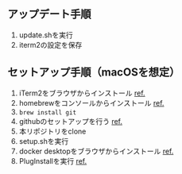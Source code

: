 ## アップデート手順
1. update.shを実行
1. iterm2の設定を保存

## セットアップ手順（macOSを想定）
1. iTerm2をブラウザからインストール [ref.](https://iterm2.com/)
1. homebrewをコンソールからインストール [ref.](https://brew.sh/)
1. `brew install git`
1. githubのセットアップを行う [ref.](https://docs.github.com/ja/get-started/quickstart/set-up-git)
1. 本リポジトリをclone
1. setup.shを実行
1. docker desktopをブラウザからインストール [ref.](https://www.docker.com/products/docker-desktop/)
1. PlugInstallを実行 [ref.](https://github.com/junegunn/vim-plug)
